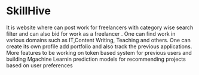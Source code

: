 # SkillHive
It is website where can post work for freelancers with category wise search filter and can also bid for work as a freelancer . One can find work in various domains such as IT,Content Writing, Teaching and others. One can create its own profile add portfolio and also track the previous applications. More features to be working on token based system for previous users and building Mgachine Learnin prediction models for recommending projects based on user preferences










